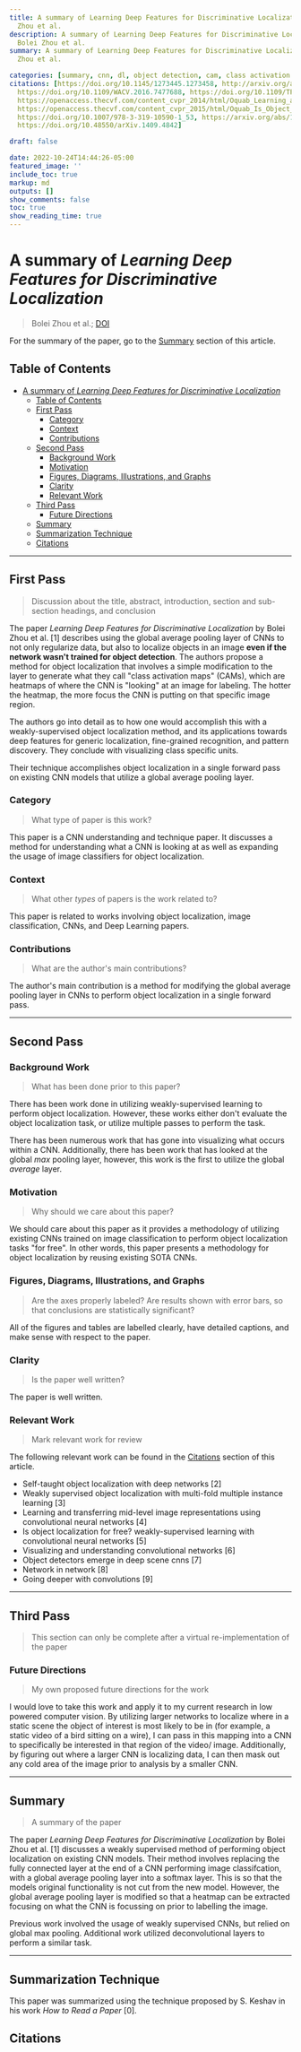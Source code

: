 ```yaml
---
title: A summary of Learning Deep Features for Discriminative Localization by Bolei
  Zhou et al.
description: A summary of Learning Deep Features for Discriminative Localization by
  Bolei Zhou et al.
summary: A summary of Learning Deep Features for Discriminative Localization by Bolei
  Zhou et al.

categories: [summary, cnn, dl, object detection, cam, class activation mapping]
citations: [https://doi.org/10.1145/1273445.1273458, http://arxiv.org/abs/1512.04150,
  https://doi.org/10.1109/WACV.2016.7477688, https://doi.org/10.1109/TPAMI.2016.2535231,
  https://openaccess.thecvf.com/content_cvpr_2014/html/Oquab_Learning_and_Transferring_2014_CVPR_paper.html,
  https://openaccess.thecvf.com/content_cvpr_2015/html/Oquab_Is_Object_Localization_2015_CVPR_paper.html,
  https://doi.org/10.1007/978-3-319-10590-1_53, https://arxiv.org/abs/1412.6856, https://arxiv.org/abs/1312.4400,
  https://doi.org/10.48550/arXiv.1409.4842]

draft: false

date: 2022-10-24T14:44:26-05:00
featured_image: ''
include_toc: true
markup: md
outputs: []
show_comments: false
toc: true
show_reading_time: true
---
```


# A summary of *Learning Deep Features for Discriminative Localization*

> Bolei Zhou et al.; [DOI](http://arxiv.org/abs/1512.04150)

For the summary of the paper, go to the [Summary](#summary) section of this
article.

## Table of Contents

- [A summary of *Learning Deep Features for Discriminative Localization*](#a-summary-of-learning-deep-features-for-discriminative-localization)
  - [Table of Contents](#table-of-contents)
  - [First Pass](#first-pass)
    - [Category](#category)
    - [Context](#context)
    - [Contributions](#contributions)
  - [Second Pass](#second-pass)
    - [Background Work](#background-work)
    - [Motivation](#motivation)
    - [Figures, Diagrams, Illustrations, and Graphs](#figures-diagrams-illustrations-and-graphs)
    - [Clarity](#clarity)
    - [Relevant Work](#relevant-work)
  - [Third Pass](#third-pass)
    - [Future Directions](#future-directions)
  - [Summary](#summary)
  - [Summarization Technique](#summarization-technique)
  - [Citations](#citations)

______________________________________________________________________

## First Pass

> Discussion about the title, abstract, introduction, section and sub-section
> headings, and conclusion

The paper *Learning Deep Features for Discriminative Localization* by Bolei Zhou
et al. \[1\] describes using the global average pooling layer of CNNs to not
only regularize data, but also to localize objects in an image **even if the
network wasn't trained for object detection**. The authors propose a method for
object localization that involves a simple modification to the layer to generate
what they call "class activation maps" (CAMs), which are heatmaps of where the
CNN is "looking" at an image for labeling. The hotter the heatmap, the more
focus the CNN is putting on that specific image region.

The authors go into detail as to how one would accomplish this with a
weakly-supervised object localization method, and its applications towards deep
features for generic localization, fine-grained recognition, and pattern
discovery. They conclude with visualizing class specific units.

Their technique accomplishes object localization in a single forward pass on
existing CNN models that utilize a global average pooling layer.

### Category

> What type of paper is this work?

This paper is a CNN understanding and technique paper. It discusses a method for
understanding what a CNN is looking at as well as expanding the usage of image
classifiers for object localization.

### Context

> What other *types* of papers is the work related to?

This paper is related to works involving object localization, image
classification, CNNs, and Deep Learning papers.

### Contributions

> What are the author's main contributions?

The author's main contribution is a method for modifying the global average
pooling layer in CNNs to perform object localization in a single forward pass.

______________________________________________________________________

## Second Pass

### Background Work

> What has been done prior to this paper?

There has been work done in utilizing weakly-supervised learning to perform
object localization. However, these works either don't evaluate the object
localization task, or utilize multiple passes to perform the task.

There has been numerous work that has gone into visualizing what occurs within a
CNN. Additionally, there has been work that has looked at the global *max*
pooling layer, however, this work is the first to utilize the global *average*
layer.

### Motivation

> Why should we care about this paper?

We should care about this paper as it provides a methodology of utilizing
existing CNNs trained on image classification to perform object localization
tasks "for free". In other words, this paper presents a methodology for object
localization by reusing existing SOTA CNNs.

### Figures, Diagrams, Illustrations, and Graphs

> Are the axes properly labeled? Are results shown with error bars, so that
> conclusions are statistically significant?

All of the figures and tables are labelled clearly, have detailed captions, and
make sense with respect to the paper.

### Clarity

> Is the paper well written?

The paper is well written.

### Relevant Work

> Mark relevant work for review

The following relevant work can be found in the [Citations](#citations) section
of this article.

- Self-taught object localization with deep networks \[2\]
- Weakly supervised object localization with multi-fold multiple instance
  learning \[3\]
- Learning and transferring mid-level image representations using convolutional
  neural networks \[4\]
- Is object localization for free? weakly-supervised learning with convolutional
  neural networks \[5\]
- Visualizing and understanding convolutional networks \[6\]
- Object detectors emerge in deep scene cnns \[7\]
- Network in network \[8\]
- Going deeper with convolutions \[9\]

______________________________________________________________________

## Third Pass

> This section can only be complete after a virtual re-implementation of the
> paper

### Future Directions

> My own proposed future directions for the work

I would love to take this work and apply it to my current research in low
powered computer vision. By utilizing larger networks to localize where in a
static scene the object of interest is most likely to be in (for example, a
static video of a bird sitting on a wire), I can pass in this mapping into a CNN
to specifically be interested in that region of the video/ image. Additionally,
by figuring out where a larger CNN is localizing data, I can then mask out any
cold area of the image prior to analysis by a smaller CNN.

______________________________________________________________________

## Summary

> A summary of the paper

The paper *Learning Deep Features for Discriminative Localization* by Bolei Zhou
et al. \[1\] discusses a weakly supervised method of performing object
localization on existing CNN models. Their method involves replacing the fully
connected layer at the end of a CNN performing image classifcation, with a
global average pooling layer into a softmax layer. This is so that the models
original functionality is not cut from the new model. However, the global
average pooling layer is modified so that a heatmap can be extracted focusing on
what the CNN is focussing on prior to labelling the image.

Previous work involved the usage of weakly supervised CNNs, but relied on global
max pooling. Additional work utilized deconvolutional layers to perform a
similar task.

______________________________________________________________________

## Summarization Technique

This paper was summarized using the technique proposed by S. Keshav in his work
*How to Read a Paper* \[0\].

## Citations
